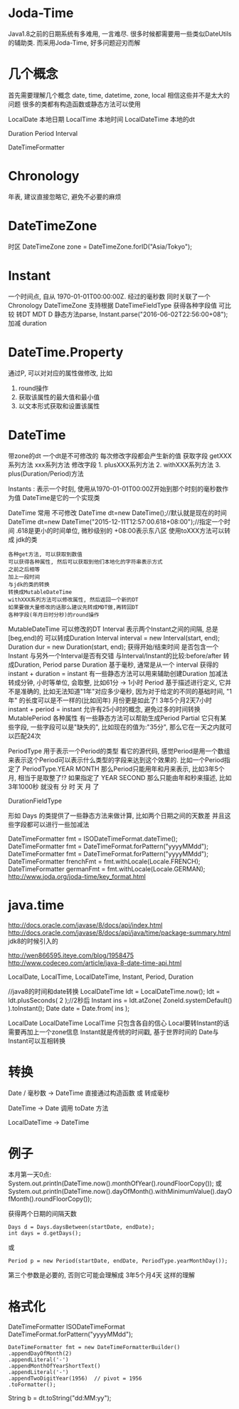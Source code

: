 # Joda-Time #
Java1.8之前的日期系统有多难用, 一言难尽.
很多时候都需要用一些类似DateUtils的辅助类.
而采用Joda-Time, 好多问题迎刃而解

# 几个概念 #
首先需要理解几个概念 date, time, datetime, zone, local 相信这些并不是太大的问题
很多的类都有构造函数或静态方法可以使用

LocalDate 本地日期
LocalTime 本地时间
LocalDateTime 本地的dt

Duration Period
Interval

DateTimeFormatter

# Chronology #
年表, 建议直接忽略它, 避免不必要的麻烦

# DateTimeZone #
时区
DateTimeZone zone = DateTimeZone.forID("Asia/Tokyo");

# Instant #
一个时间点, 自从 1970-01-01T00:00:00Z. 经过的毫秒数
同时关联了一个 Chronology DateTimeZone
支持根据 DateTimeFieldType 获得各种字段值
可比较
转DT MDT D
静态方法parse, Instant.parse("2016-06-02T22:56:00+08");
加减 duration

# DateTime.Property #
通过P, 可以对对应的属性做修改, 比如
1. round操作
2. 获取该属性的最大值和最小值
3. 以文本形式获取和设置该属性

# DateTime #
带zone的dt
一个dt是不可修改的
每次修改字段都会产生新的值
获取字段 getXXX系列方法 xxx系列方法
修改字段
	1. plusXXX系列方法
	2. withXXX系列方法
	3. plus(Duration/Period)方法 
 
Instants : 表示一个时刻, 使用从1970-01-01T00:00Z开始到那个时刻的毫秒数作为值
	DateTime是它的一个实现类

DateTime
	常用 不可修改
	DateTime dt=new DateTime();//默认就是现在的时间
	DateTime dt=new DateTime("2015-12-11T12:57:00.618+08:00");//指定一个时间
		.618是更小的时间单位, 微秒级别的
		+08:00表示东八区
	使用toXXX方法可以转成 jdk的类
	
	各种get方法, 可以获取到数值
	可以获得各种属性, 然后可以获取到他们本地化的字符串表示方式
	之前之后相等
	加上一段时间
	与jdk的类的转换
	转换成MutableDateTime
	withXXX系列方法可以修改属性, 然后返回一个新的DT
	如果要做大量修改的话那么建议先转成MDT做,再转回DT
	各种字段(年月日时分秒)的round操作
MutableDateTime
	可以修改的DT
Interval
	表示两个Instant之间的间隔, 总是[beg,end)的
	可以转成Duration
	Interval interval = new Interval(start, end);
	Duration dur = new Duration(start, end);
	获得开始/结束时间
	是否包含一个Instant
	与另外一个Interval是否有交错
	与Interval/Instant的比较:before/after
	转成Duration, Period
	parse
Duration
	基于毫秒, 通常是从一个 interval 获得的
	instant + duration = instant
	有一些静态方法可以用来辅助创建Duration
	加减法
	转成分钟, 小时等单位, 会取整, 比如61分 -> 1小时
Period
	基于描述进行定义, 它并不是准确的, 比如无法知道"1年"对应多少毫秒, 因为对于给定的不同的基础时间, "1年" 的长度可以是不一样的(比如闰年)
	月份更是如此了!
	3年5个月2天7小时
	instant + period = instant
	允许有25小时的概念, 避免过多的时间转换
	MutablePeriod 各种属性
	有一些静态方法可以帮助生成Period
Partial
	它只有某些字段, 一些字段可以是"缺失的", 比如现在的值为:"35分", 那么它在一天之内就可以匹配24次

PeriodType
用于表示一个Period的类型
看它的源代码, 感觉Period是用一个数组来表示这个Period可以表示什么类型的字段来达到这个效果的.
比如一个Period指定了 PeriodType.YEAR MONTH
那么Period只能用年和月来表示, 比如3年5个月, 相当于是取整了!?
如果指定了 YEAR SECOND 那么只能由年和秒来描述, 比如
3年1000秒 就没有 分 时 天 月 了

DurationFieldType

形如 Days 的类提供了一些静态方法来做计算, 比如两个日期之间的天数差
并且这些字段都可以进行一些加减法

DateTimeFormatter fmt = ISODateTimeFormat.dateTime();
DateTimeFormatter fmt = DateTimeFormat.forPattern("yyyyMMdd");
DateTimeFormatter fmt = DateTimeFormat.forPattern("yyyyMMdd");
DateTimeFormatter frenchFmt = fmt.withLocale(Locale.FRENCH);
DateTimeFormatter germanFmt = fmt.withLocale(Locale.GERMAN);
http://www.joda.org/joda-time/key_format.html




# java.time #
http://docs.oracle.com/javase/8/docs/api/index.html
http://docs.oracle.com/javase/8/docs/api/java/time/package-summary.html
jdk8的时候引入的

http://wen866595.iteye.com/blog/1958475
http://www.codeceo.com/article/java-8-date-time-api.html

LocalDate, LocalTime, LocalDateTime, Instant, Period, Duration

//java8的时间和date转换
LocalDateTime ldt = LocalDateTime.now();
ldt = ldt.plusSeconds( 2 );//2秒后
Instant ins = ldt.atZone( ZoneId.systemDefault() ).toInstant();
Date date = Date.from( ins );


LocalDate LocalDateTime LocalTime 只包含各自的信心
Local要转Instant的话需要再加上一个zone信息
Instant就是传统的时间戳, 基于世界时间的
Date与Instant可以互相转换

# 转换 #

Date / 毫秒数 -> DateTime
直接通过构造函数 或 转成毫秒

DateTime -> Date
调用 toDate 方法

LocalDateTime -> DateTime

# 例子 #
本月第一天0点:
System.out.println(DateTime.now().monthOfYear().roundFloorCopy());
或
System.out.println(DateTime.now().dayOfMonth().withMinimumValue().dayOfMonth().roundFloorCopy());

获得两个日期的间隔天数
```
Days d = Days.daysBetween(startDate, endDate);
int days = d.getDays();
```
或
```
Period p = new Period(startDate, endDate, PeriodType.yearMonthDay());
```
第三个参数是必要的, 否则它可能会理解成 3年5个月4天 这样的理解


# 格式化 #
DateTimeFormatter
ISODateTimeFormat
DateTimeFormat.forPattern("yyyyMMdd");
```
DateTimeFormatter fmt = new DateTimeFormatterBuilder()
.appendDayOfMonth(2)
.appendLiteral('-')
.appendMonthOfYearShortText()
.appendLiteral('-')
.appendTwoDigitYear(1956)  // pivot = 1956
.toFormatter();
```
 String b = dt.toString("dd:MM:yy");